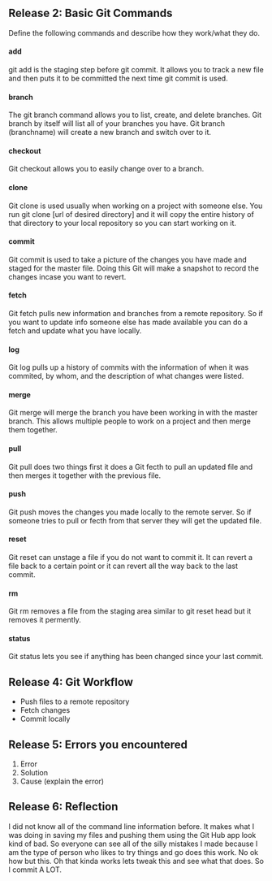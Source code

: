 ## Release 2: Basic Git Commands
Define the following commands and describe how they work/what they do.  


#### add
git add is the staging step before git commit. It allows you to track a new file and then puts it to be committed the next time git commit is used.

#### branch
The git branch command allows you to list, create, and delete branches. Git branch by itself will list all of your branches you have. Git branch (branchname) will create a new branch and switch over to it. 

#### checkout
Git checkout allows you to easily change over to a branch. 

#### clone
Git clone is used usually when working on a project with someone else. You run git clone [url of desired directory] and it will copy the entire history of that directory to your local repository so you can start working on it.

#### commit
Git commit is used to take a picture of the changes you have made and staged for the master file. Doing this Git will make a snapshot to record the changes incase you want to revert. 

#### fetch
Git fetch pulls new information and branches from a remote repository. So if you want to update info someone else has made available you can do a fetch and update what you have locally. 

#### log
Git log pulls up a history of commits with the information of when it was commited, by whom, and the description of what changes were listed. 

#### merge
Git merge will merge the branch you have been working in with the master branch. This allows multiple people to work on a project and then merge them together. 

#### pull
Git pull does two things first it does a Git fecth to pull an updated file and then merges it together with the previous file. 

#### push
Git push moves the changes you made locally to the remote server. So if someone tries to pull or fecth from that server they will get the updated file. 

#### reset
Git reset can unstage a file if you do not want to commit it. It can revert a file back to a certain point or it can revert all the way back to the last commit.

#### rm
Git rm removes a file from the staging area similar to git reset head but it removes it permently. 

#### status
Git status lets you see if anything has been changed since your last commit.

## Release 4: Git Workflow

- Push files to a remote repository
- Fetch changes
- Commit locally

## Release 5: Errors you encountered
1. Error
2. Solution
3. Cause (explain the error)

## Release 6: Reflection
I did not know all of the command line information before. It makes what I was doing in saving my files and pushing them using the Git Hub app look kind of bad. So everyone can see all of the silly mistakes I made because I am the type of person who likes to try things and go does this work. No ok how but this. Oh that kinda works lets tweak this and see what that does. So I commit A LOT. 